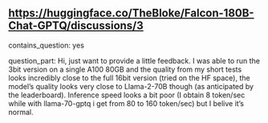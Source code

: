## https://huggingface.co/TheBloke/Falcon-180B-Chat-GPTQ/discussions/3

contains_question: yes

question_part: Hi, just want to provide a little feedback. I was able to run the 3bit version on a single A100 80GB and the quality from my short tests looks incredibly close to the full 16bit version (tried on the HF space), the model’s quality looks very close to Llama-2-70B though (as anticipated by the leaderboard). Inference speed looks a bit poor (I obtain 8 token/sec while with llama-70-gptq i get from 80 to 160 token/sec) but I belive it’s normal.